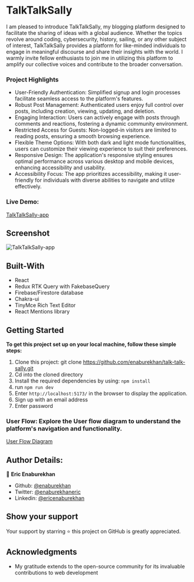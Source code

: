 # TalkTalkSally

I am pleased to introduce TalkTalkSally, my blogging platform designed to facilitate the sharing of ideas with a global audience. Whether the topics revolve around coding, cybersecurity, history, sailing, or any other subject of interest, TalkTalkSally provides a platform for like-minded individuals to engage in meaningful discourse and share their insights with the world. I warmly invite fellow enthusiasts to join me in utilizing this platform to amplify our collective voices and contribute to the broader conversation.

### Project Highlights

- User-Friendly Authentication: Simplified signup and login processes facilitate seamless access to the platform's features.
- Robust Post Management: Authenticated users enjoy full control over posts, including creation, viewing, updating, and deletion.
- Engaging Interaction: Users can actively engage with posts through comments and reactions, fostering a dynamic community environment.
- Restricted Access for Guests: Non-logged-in visitors are limited to reading posts, ensuring a smooth browsing experience.
- Flexible Theme Options: With both dark and light mode functionalities, users can customize their viewing experience to suit their preferences.
- Responsive Design: The application's responsive styling ensures optimal performance across various desktop and mobile devices, enhancing accessibility and usability.
- Accessibility Focus: The app prioritizes accessibility, making it user-friendly for individuals with diverse abilities to navigate and utilize effectively.

### Live Demo:

[TalkTalkSally-app](https://talk-talk-sally-blog.netlify.app)

## Screenshot

![TalkTalkSally-app](https://github.com/enaburekhan/talk-talk-sally/assets/51296741/59144613-c59d-44b1-a4cd-31d13dafbc57)

## Built-With

- React
- Redux RTK Query with FakebaseQuery
- Firebase/Firestore database
- Chakra-ui
- TinyMce Rich Text Editor
- React Mentions library

## Getting Started

**To get this project set up on your local machine, follow these simple steps:**

1. Clone this project: git clone https://github.com/enaburekhan/talk-talk-sally.git
2. Cd into the cloned directory
3. Install the required dependencies by using: `npm install`
4. run `npm run dev`
5. Enter `http://localhost:5173/` in the browser to display the application.
6. Sign up with an email address
7. Enter password

### User Flow: Explore the User flow diagram to understand the platform's navigation and functionality.

[User Flow Diagram](https://www.figma.com/file/cECuBfzfqbf3SRqzLjYNAS/User-flow-Diagram?type=whiteboard&node-id=0%3A1&t=EaCekOzbMEMBlSCI-1)

## Author Details:

👤 **Eric Enaburekhan**

- Github: [@enaburekhan](https://github.com/enaburekhan)
- Twitter: [@enaburekhaneric](https://twitter.com/enaburekhaneric)
- Linkedin: [@ericenaburekhan](https://www.linkedin.com/in/eric-enaburekhan-801a28100/)

## Show your support

Your support by starring ⭐ this project on GitHub is greatly appreciated.

## Acknowledgments

- My gratitude extends to the open-source community for its invaluable contributions to web development
